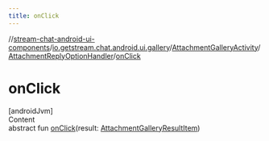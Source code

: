 ```yaml
---
title: onClick
---
```

//[stream-chat-android-ui-components](../../../../index.md)/[io.getstream.chat.android.ui.gallery](../../index.md)/[AttachmentGalleryActivity](../index.md)/[AttachmentReplyOptionHandler](index.md)/[onClick](onClick.md)



# onClick  
[androidJvm]  
Content  
abstract fun [onClick](onClick.md)(result: [AttachmentGalleryResultItem](../../AttachmentGalleryResultItem/index.md))  



